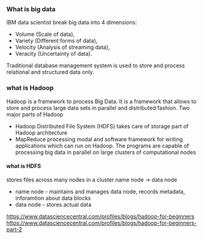 ### What is big data 
IBM data scientist break big data into 4 dimensions: 
* Volume (Scale of data), 
* Variety (Different forms of data), 
* Velocity (Analysis of streaming data), 
* Veracity (Uncertainty of data).

Traditional database management system is used to store and process relational and structured data only. 

### what is Hadoop
Hadoop is a framework to process Big Data. It is a framework that allows to store and process large data sets in parallel and distributed fashion.
Two major parts of Hadoop
* Hadoop Distributed File System (HDFS) 
  takes care of storage part of Hadoop architecture
* MapReduce
  processing modal and software framework for writing applications which can run on Hadoop. The programs are capable of processing big data in parallel on large clusters of computational nodes

#### what is HDFS
stores files across many nodes in a cluster
name node -> data node 
* name node - maintains and manages data node, records metadata, inforamtion about data blocks
* data node - stores actual data

 https://www.datasciencecentral.com/profiles/blogs/hadoop-for-beginners
 https://www.datasciencecentral.com/profiles/blogs/hadoop-for-beginners-part-2
